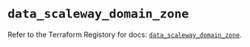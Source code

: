 # `data_scaleway_domain_zone`

Refer to the Terraform Registory for docs: [`data_scaleway_domain_zone`](https://registry.terraform.io/providers/scaleway/scaleway/2.18.0/docs/data-sources/domain_zone).
